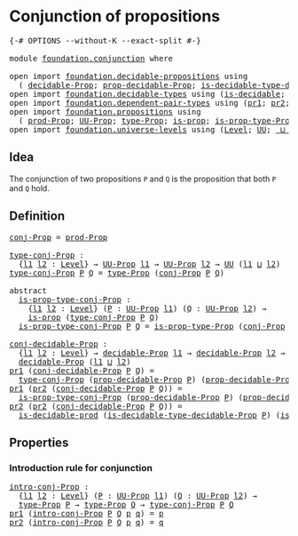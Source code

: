 # Conjunction of propositions

<pre class="Agda"><a id="40" class="Symbol">{-#</a> <a id="44" class="Keyword">OPTIONS</a> <a id="52" class="Pragma">--without-K</a> <a id="64" class="Pragma">--exact-split</a> <a id="78" class="Symbol">#-}</a>

<a id="83" class="Keyword">module</a> <a id="90" href="foundation.conjunction.html" class="Module">foundation.conjunction</a> <a id="113" class="Keyword">where</a>

<a id="120" class="Keyword">open</a> <a id="125" class="Keyword">import</a> <a id="132" href="foundation.decidable-propositions.html" class="Module">foundation.decidable-propositions</a> <a id="166" class="Keyword">using</a>
  <a id="174" class="Symbol">(</a> <a id="176" href="foundation.decidable-propositions.html#2018" class="Function">decidable-Prop</a><a id="190" class="Symbol">;</a> <a id="192" href="foundation.decidable-propositions.html#2167" class="Function">prop-decidable-Prop</a><a id="211" class="Symbol">;</a> <a id="213" href="foundation.decidable-propositions.html#2506" class="Function">is-decidable-type-decidable-Prop</a><a id="245" class="Symbol">)</a>
<a id="247" class="Keyword">open</a> <a id="252" class="Keyword">import</a> <a id="259" href="foundation.decidable-types.html" class="Module">foundation.decidable-types</a> <a id="286" class="Keyword">using</a> <a id="292" class="Symbol">(</a><a id="293" href="foundation.decidable-types.html#1905" class="Function">is-decidable</a><a id="305" class="Symbol">;</a> <a id="307" href="foundation.decidable-types.html#3323" class="Function">is-decidable-prod</a><a id="324" class="Symbol">)</a>
<a id="326" class="Keyword">open</a> <a id="331" class="Keyword">import</a> <a id="338" href="foundation.dependent-pair-types.html" class="Module">foundation.dependent-pair-types</a> <a id="370" class="Keyword">using</a> <a id="376" class="Symbol">(</a><a id="377" href="foundation-core.dependent-pair-types.html#592" class="Field">pr1</a><a id="380" class="Symbol">;</a> <a id="382" href="foundation-core.dependent-pair-types.html#604" class="Field">pr2</a><a id="385" class="Symbol">;</a> <a id="387" href="foundation-core.dependent-pair-types.html#575" class="InductiveConstructor">pair</a><a id="391" class="Symbol">)</a>
<a id="393" class="Keyword">open</a> <a id="398" class="Keyword">import</a> <a id="405" href="foundation.propositions.html" class="Module">foundation.propositions</a> <a id="429" class="Keyword">using</a>
  <a id="437" class="Symbol">(</a> <a id="439" href="foundation-core.propositions.html#5861" class="Function">prod-Prop</a><a id="448" class="Symbol">;</a> <a id="450" href="foundation-core.propositions.html#1380" class="Function">UU-Prop</a><a id="457" class="Symbol">;</a> <a id="459" href="foundation-core.propositions.html#1482" class="Function">type-Prop</a><a id="468" class="Symbol">;</a> <a id="470" href="foundation-core.propositions.html#1296" class="Function">is-prop</a><a id="477" class="Symbol">;</a> <a id="479" href="foundation-core.propositions.html#1549" class="Function">is-prop-type-Prop</a><a id="496" class="Symbol">)</a>
<a id="498" class="Keyword">open</a> <a id="503" class="Keyword">import</a> <a id="510" href="foundation.universe-levels.html" class="Module">foundation.universe-levels</a> <a id="537" class="Keyword">using</a> <a id="543" class="Symbol">(</a><a id="544" href="Agda.Primitive.html#597" class="Postulate">Level</a><a id="549" class="Symbol">;</a> <a id="551" href="foundation-core.universe-levels.html#222" class="Primitive">UU</a><a id="553" class="Symbol">;</a> <a id="555" href="Agda.Primitive.html#810" class="Primitive Operator">_⊔_</a><a id="558" class="Symbol">)</a>
</pre>
## Idea

The conjunction of two propositions `P` and `Q` is the proposition that both `P` and `Q` hold.

## Definition

<pre class="Agda"><a id="conj-Prop"></a><a id="693" href="foundation.conjunction.html#693" class="Function">conj-Prop</a> <a id="703" class="Symbol">=</a> <a id="705" href="foundation-core.propositions.html#5861" class="Function">prod-Prop</a>

<a id="type-conj-Prop"></a><a id="716" href="foundation.conjunction.html#716" class="Function">type-conj-Prop</a> <a id="731" class="Symbol">:</a>
  <a id="735" class="Symbol">{</a><a id="736" href="foundation.conjunction.html#736" class="Bound">l1</a> <a id="739" href="foundation.conjunction.html#739" class="Bound">l2</a> <a id="742" class="Symbol">:</a> <a id="744" href="Agda.Primitive.html#597" class="Postulate">Level</a><a id="749" class="Symbol">}</a> <a id="751" class="Symbol">→</a> <a id="753" href="foundation-core.propositions.html#1380" class="Function">UU-Prop</a> <a id="761" href="foundation.conjunction.html#736" class="Bound">l1</a> <a id="764" class="Symbol">→</a> <a id="766" href="foundation-core.propositions.html#1380" class="Function">UU-Prop</a> <a id="774" href="foundation.conjunction.html#739" class="Bound">l2</a> <a id="777" class="Symbol">→</a> <a id="779" href="foundation-core.universe-levels.html#222" class="Primitive">UU</a> <a id="782" class="Symbol">(</a><a id="783" href="foundation.conjunction.html#736" class="Bound">l1</a> <a id="786" href="Agda.Primitive.html#810" class="Primitive Operator">⊔</a> <a id="788" href="foundation.conjunction.html#739" class="Bound">l2</a><a id="790" class="Symbol">)</a>
<a id="792" href="foundation.conjunction.html#716" class="Function">type-conj-Prop</a> <a id="807" href="foundation.conjunction.html#807" class="Bound">P</a> <a id="809" href="foundation.conjunction.html#809" class="Bound">Q</a> <a id="811" class="Symbol">=</a> <a id="813" href="foundation-core.propositions.html#1482" class="Function">type-Prop</a> <a id="823" class="Symbol">(</a><a id="824" href="foundation.conjunction.html#693" class="Function">conj-Prop</a> <a id="834" href="foundation.conjunction.html#807" class="Bound">P</a> <a id="836" href="foundation.conjunction.html#809" class="Bound">Q</a><a id="837" class="Symbol">)</a>

<a id="840" class="Keyword">abstract</a>
  <a id="is-prop-type-conj-Prop"></a><a id="851" href="foundation.conjunction.html#851" class="Function">is-prop-type-conj-Prop</a> <a id="874" class="Symbol">:</a>
    <a id="880" class="Symbol">{</a><a id="881" href="foundation.conjunction.html#881" class="Bound">l1</a> <a id="884" href="foundation.conjunction.html#884" class="Bound">l2</a> <a id="887" class="Symbol">:</a> <a id="889" href="Agda.Primitive.html#597" class="Postulate">Level</a><a id="894" class="Symbol">}</a> <a id="896" class="Symbol">(</a><a id="897" href="foundation.conjunction.html#897" class="Bound">P</a> <a id="899" class="Symbol">:</a> <a id="901" href="foundation-core.propositions.html#1380" class="Function">UU-Prop</a> <a id="909" href="foundation.conjunction.html#881" class="Bound">l1</a><a id="911" class="Symbol">)</a> <a id="913" class="Symbol">(</a><a id="914" href="foundation.conjunction.html#914" class="Bound">Q</a> <a id="916" class="Symbol">:</a> <a id="918" href="foundation-core.propositions.html#1380" class="Function">UU-Prop</a> <a id="926" href="foundation.conjunction.html#884" class="Bound">l2</a><a id="928" class="Symbol">)</a> <a id="930" class="Symbol">→</a>
    <a id="936" href="foundation-core.propositions.html#1296" class="Function">is-prop</a> <a id="944" class="Symbol">(</a><a id="945" href="foundation.conjunction.html#716" class="Function">type-conj-Prop</a> <a id="960" href="foundation.conjunction.html#897" class="Bound">P</a> <a id="962" href="foundation.conjunction.html#914" class="Bound">Q</a><a id="963" class="Symbol">)</a>
  <a id="967" href="foundation.conjunction.html#851" class="Function">is-prop-type-conj-Prop</a> <a id="990" href="foundation.conjunction.html#990" class="Bound">P</a> <a id="992" href="foundation.conjunction.html#992" class="Bound">Q</a> <a id="994" class="Symbol">=</a> <a id="996" href="foundation-core.propositions.html#1549" class="Function">is-prop-type-Prop</a> <a id="1014" class="Symbol">(</a><a id="1015" href="foundation.conjunction.html#693" class="Function">conj-Prop</a> <a id="1025" href="foundation.conjunction.html#990" class="Bound">P</a> <a id="1027" href="foundation.conjunction.html#992" class="Bound">Q</a><a id="1028" class="Symbol">)</a>

<a id="conj-decidable-Prop"></a><a id="1031" href="foundation.conjunction.html#1031" class="Function">conj-decidable-Prop</a> <a id="1051" class="Symbol">:</a>
  <a id="1055" class="Symbol">{</a><a id="1056" href="foundation.conjunction.html#1056" class="Bound">l1</a> <a id="1059" href="foundation.conjunction.html#1059" class="Bound">l2</a> <a id="1062" class="Symbol">:</a> <a id="1064" href="Agda.Primitive.html#597" class="Postulate">Level</a><a id="1069" class="Symbol">}</a> <a id="1071" class="Symbol">→</a> <a id="1073" href="foundation.decidable-propositions.html#2018" class="Function">decidable-Prop</a> <a id="1088" href="foundation.conjunction.html#1056" class="Bound">l1</a> <a id="1091" class="Symbol">→</a> <a id="1093" href="foundation.decidable-propositions.html#2018" class="Function">decidable-Prop</a> <a id="1108" href="foundation.conjunction.html#1059" class="Bound">l2</a> <a id="1111" class="Symbol">→</a>
  <a id="1115" href="foundation.decidable-propositions.html#2018" class="Function">decidable-Prop</a> <a id="1130" class="Symbol">(</a><a id="1131" href="foundation.conjunction.html#1056" class="Bound">l1</a> <a id="1134" href="Agda.Primitive.html#810" class="Primitive Operator">⊔</a> <a id="1136" href="foundation.conjunction.html#1059" class="Bound">l2</a><a id="1138" class="Symbol">)</a>
<a id="1140" href="foundation-core.dependent-pair-types.html#592" class="Field">pr1</a> <a id="1144" class="Symbol">(</a><a id="1145" href="foundation.conjunction.html#1031" class="Function">conj-decidable-Prop</a> <a id="1165" href="foundation.conjunction.html#1165" class="Bound">P</a> <a id="1167" href="foundation.conjunction.html#1167" class="Bound">Q</a><a id="1168" class="Symbol">)</a> <a id="1170" class="Symbol">=</a>
  <a id="1174" href="foundation.conjunction.html#716" class="Function">type-conj-Prop</a> <a id="1189" class="Symbol">(</a><a id="1190" href="foundation.decidable-propositions.html#2167" class="Function">prop-decidable-Prop</a> <a id="1210" href="foundation.conjunction.html#1165" class="Bound">P</a><a id="1211" class="Symbol">)</a> <a id="1213" class="Symbol">(</a><a id="1214" href="foundation.decidable-propositions.html#2167" class="Function">prop-decidable-Prop</a> <a id="1234" href="foundation.conjunction.html#1167" class="Bound">Q</a><a id="1235" class="Symbol">)</a>
<a id="1237" href="foundation-core.dependent-pair-types.html#592" class="Field">pr1</a> <a id="1241" class="Symbol">(</a><a id="1242" href="foundation-core.dependent-pair-types.html#604" class="Field">pr2</a> <a id="1246" class="Symbol">(</a><a id="1247" href="foundation.conjunction.html#1031" class="Function">conj-decidable-Prop</a> <a id="1267" href="foundation.conjunction.html#1267" class="Bound">P</a> <a id="1269" href="foundation.conjunction.html#1269" class="Bound">Q</a><a id="1270" class="Symbol">))</a> <a id="1273" class="Symbol">=</a>
  <a id="1277" href="foundation.conjunction.html#851" class="Function">is-prop-type-conj-Prop</a> <a id="1300" class="Symbol">(</a><a id="1301" href="foundation.decidable-propositions.html#2167" class="Function">prop-decidable-Prop</a> <a id="1321" href="foundation.conjunction.html#1267" class="Bound">P</a><a id="1322" class="Symbol">)</a> <a id="1324" class="Symbol">(</a><a id="1325" href="foundation.decidable-propositions.html#2167" class="Function">prop-decidable-Prop</a> <a id="1345" href="foundation.conjunction.html#1269" class="Bound">Q</a><a id="1346" class="Symbol">)</a>
<a id="1348" href="foundation-core.dependent-pair-types.html#604" class="Field">pr2</a> <a id="1352" class="Symbol">(</a><a id="1353" href="foundation-core.dependent-pair-types.html#604" class="Field">pr2</a> <a id="1357" class="Symbol">(</a><a id="1358" href="foundation.conjunction.html#1031" class="Function">conj-decidable-Prop</a> <a id="1378" href="foundation.conjunction.html#1378" class="Bound">P</a> <a id="1380" href="foundation.conjunction.html#1380" class="Bound">Q</a><a id="1381" class="Symbol">))</a> <a id="1384" class="Symbol">=</a>
  <a id="1388" href="foundation.decidable-types.html#3323" class="Function">is-decidable-prod</a> <a id="1406" class="Symbol">(</a><a id="1407" href="foundation.decidable-propositions.html#2506" class="Function">is-decidable-type-decidable-Prop</a> <a id="1440" href="foundation.conjunction.html#1378" class="Bound">P</a><a id="1441" class="Symbol">)</a> <a id="1443" class="Symbol">(</a><a id="1444" href="foundation.decidable-propositions.html#2506" class="Function">is-decidable-type-decidable-Prop</a> <a id="1477" href="foundation.conjunction.html#1380" class="Bound">Q</a><a id="1478" class="Symbol">)</a>
</pre>
## Properties

### Introduction rule for conjunction

<pre class="Agda"><a id="intro-conj-Prop"></a><a id="1543" href="foundation.conjunction.html#1543" class="Function">intro-conj-Prop</a> <a id="1559" class="Symbol">:</a>
  <a id="1563" class="Symbol">{</a><a id="1564" href="foundation.conjunction.html#1564" class="Bound">l1</a> <a id="1567" href="foundation.conjunction.html#1567" class="Bound">l2</a> <a id="1570" class="Symbol">:</a> <a id="1572" href="Agda.Primitive.html#597" class="Postulate">Level</a><a id="1577" class="Symbol">}</a> <a id="1579" class="Symbol">(</a><a id="1580" href="foundation.conjunction.html#1580" class="Bound">P</a> <a id="1582" class="Symbol">:</a> <a id="1584" href="foundation-core.propositions.html#1380" class="Function">UU-Prop</a> <a id="1592" href="foundation.conjunction.html#1564" class="Bound">l1</a><a id="1594" class="Symbol">)</a> <a id="1596" class="Symbol">(</a><a id="1597" href="foundation.conjunction.html#1597" class="Bound">Q</a> <a id="1599" class="Symbol">:</a> <a id="1601" href="foundation-core.propositions.html#1380" class="Function">UU-Prop</a> <a id="1609" href="foundation.conjunction.html#1567" class="Bound">l2</a><a id="1611" class="Symbol">)</a> <a id="1613" class="Symbol">→</a>
  <a id="1617" href="foundation-core.propositions.html#1482" class="Function">type-Prop</a> <a id="1627" href="foundation.conjunction.html#1580" class="Bound">P</a> <a id="1629" class="Symbol">→</a> <a id="1631" href="foundation-core.propositions.html#1482" class="Function">type-Prop</a> <a id="1641" href="foundation.conjunction.html#1597" class="Bound">Q</a> <a id="1643" class="Symbol">→</a> <a id="1645" href="foundation.conjunction.html#716" class="Function">type-conj-Prop</a> <a id="1660" href="foundation.conjunction.html#1580" class="Bound">P</a> <a id="1662" href="foundation.conjunction.html#1597" class="Bound">Q</a>
<a id="1664" href="foundation-core.dependent-pair-types.html#592" class="Field">pr1</a> <a id="1668" class="Symbol">(</a><a id="1669" href="foundation.conjunction.html#1543" class="Function">intro-conj-Prop</a> <a id="1685" href="foundation.conjunction.html#1685" class="Bound">P</a> <a id="1687" href="foundation.conjunction.html#1687" class="Bound">Q</a> <a id="1689" href="foundation.conjunction.html#1689" class="Bound">p</a> <a id="1691" href="foundation.conjunction.html#1691" class="Bound">q</a><a id="1692" class="Symbol">)</a> <a id="1694" class="Symbol">=</a> <a id="1696" href="foundation.conjunction.html#1689" class="Bound">p</a>
<a id="1698" href="foundation-core.dependent-pair-types.html#604" class="Field">pr2</a> <a id="1702" class="Symbol">(</a><a id="1703" href="foundation.conjunction.html#1543" class="Function">intro-conj-Prop</a> <a id="1719" href="foundation.conjunction.html#1719" class="Bound">P</a> <a id="1721" href="foundation.conjunction.html#1721" class="Bound">Q</a> <a id="1723" href="foundation.conjunction.html#1723" class="Bound">p</a> <a id="1725" href="foundation.conjunction.html#1725" class="Bound">q</a><a id="1726" class="Symbol">)</a> <a id="1728" class="Symbol">=</a> <a id="1730" href="foundation.conjunction.html#1725" class="Bound">q</a>
</pre>